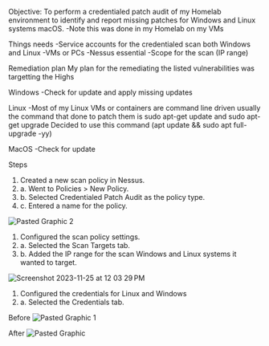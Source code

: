 Objective:
To perform a credentialed patch audit of my Homelab environment to identify and report missing patches for Windows and Linux systems macOS.
-Note this was done in my Homelab on my VMs


Things needs
-Service accounts for the credentialed scan both Windows and Linux
-VMs or PCs
-Nessus essential 
-Scope for the scan (IP range)


Remediation plan
My plan for the remediating the listed vulnerabilities was targetting the Highs 

Windows
-Check for update and apply missing updates

Linux
-Most of my Linux VMs or containers are command line driven usually the command that done to patch them is sudo apt-get update and sudo apt-get upgrade
Decided to use this command  (apt update && sudo apt full-upgrade -yy) 

MacOS
-Check for update

Steps

1. Created a new scan policy in Nessus.
2. a. Went to Policies > New Policy.
3. b. Selected Credentialed Patch Audit as the policy type.
4. c. Entered a name for the policy.


![Pasted Graphic 2](https://github.com/Baslocal/lab/assets/155853534/0546eab2-9007-4d2e-9086-1b9902df8a25)
1. Configured the scan policy settings.
2. a. Selected the Scan Targets tab.
3. b. Added the IP range for the scan Windows and Linux systems it wanted to target.

![Screenshot 2023-11-25 at 12 03 29 PM](https://github.com/Baslocal/lab/assets/155853534/38422a24-187d-4408-9a71-26ee42952bd4)
1. Configured the credentials for  Linux and Windows
2. a. Selected the Credentials tab.



Before
![Pasted Graphic 1](https://github.com/Baslocal/lab/assets/155853534/6f1bd652-7790-40f9-81a6-da3d8ff31da7)

After
![Pasted Graphic](https://github.com/Baslocal/lab/assets/155853534/94b613b0-1399-4c34-a277-a571ea0284b8)
